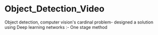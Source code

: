 # Object_Detection_Video
Object detection, computer vision's cardinal problem- designed a solution using Deep learning networks :- One stage method
